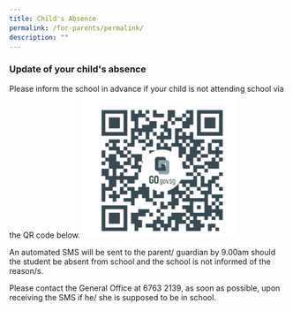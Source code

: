 ```yaml
---
title: Child's Absence
permalink: /for-parents/permalink/
description: ""
---
```

<p><h3><b>Update of your child's absence</b></h3>
<p>Please inform the school in advance if your child is not attending  school via  the QR code below.

<body>	
<img style="width:55%" src="/images/qr code.jpg">
</body>	

<p>An automated SMS will be sent to the parent/ guardian by 9.00am should the student be absent from school and the school is not informed of the reason/s.
	
<p>Please contact the General Office at 6763 2139, as soon as possible, upon receiving the SMS if he/ she is supposed to be in school.